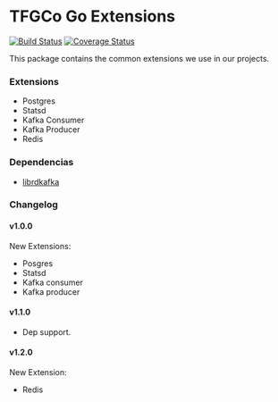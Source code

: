 TFGCo Go Extensions
===================

[![Build Status](https://travis-ci.org/topfreegames/extensions.svg?branch=master)](https://travis-ci.org/topfreegames/extensions)
[![Coverage Status](https://coveralls.io/repos/github/topfreegames/extensions/badge.svg?branch=master)](https://coveralls.io/github/topfreegames/extensions?branch=master)

This package contains the common extensions we use in our projects.

### Extensions
* Postgres
* Statsd
* Kafka Consumer
* Kafka Producer
* Redis

### Dependencias
* [librdkafka](https://github.com/edenhill/librdkafka)

### Changelog
#### v1.0.0

New Extensions:

* Posgres
* Statsd
* Kafka consumer
* Kafka producer

#### v1.1.0

* Dep support.

#### v1.2.0

New Extension:

* Redis
